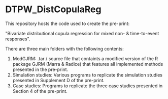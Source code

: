 # DTPW_DistCopulaReg
This repository hosts the code used to create the pre-print: 

"Bivariate distributional copula regression for mixed non- &amp; time-to-event responses".


There are three main folders with the following contents: 
  1. ModGJRM: .tar / source file that containts a modified version of the R package GJRM (Marra & Radice) that features all implemented methods presented in the pre-print.
  2. Simulation studies: Various programs to replicate the simulation studies presented in Supplement D of the pre-print.
  3. Case studies: Programs to replicate the three case studies presented in Section 4 of the pre-print.


  
